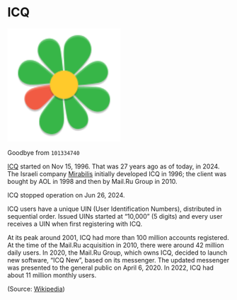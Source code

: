 # ICQ

<a href="https://icq.com/" title="ICQ"><img class="small right" src="/static/2024/icq-logo.svg" alt="ICQ" height="256" width="256"></a>

Goodbye from `101334740`

[ICQ](https://icq.com/) started on Nov 15, 1996. That was 27 years ago as of today, in 2024. The Israeli company [Mirabilis](https://en.wikipedia.org/wiki/Mirabilis_(company)) initially developed ICQ in 1996; the client was bought by AOL in 1998 and then by Mail.Ru Group in 2010.

ICQ stopped operation on Jun 26, 2024.

ICQ users have a unique UIN (User Identification Numbers), distributed in sequential order. Issued UINs started at “10,000” (5 digits) and every user receives a UIN when first registering with ICQ.

At its peak around 2001, ICQ had more than 100 million accounts registered. At the time of the Mail.Ru acquisition in 2010, there were around 42 million daily users. In 2020, the Mail.Ru Group, which owns ICQ, decided to launch new software, “ICQ New”, based on its messenger. The updated messenger was presented to the general public on April 6, 2020. In 2022, ICQ had about 11 million monthly users. 

(Source: [Wikipedia](https://en.wikipedia.org/wiki/ICQ))
